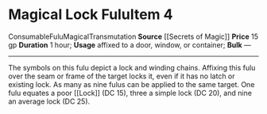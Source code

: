 ﻿---
ac: null
actions: null
alignment: null
base_item: null
bulk: null
burrow_speed: null
climb_speed: null
damage: null
deity: null
duration: 1 hour
element: null
favored_weapon: null
fly_speed: null
fortitude: null
frequency: null
hands: null
hardness: null
hp: null
id: '979'
item_category: Consumables
item_subcategory: Fulu
land_speed: null
level: '4'
max_speed: null
name: Magical Lock Fulu
onset: null
price: 15 gp
range: null
rarity: Common
reflex: null
requirement: null
resistance: null
saving_throw: null
school: Transmutation
size: null
source: '[[DATABASE/source/Secrets of Magic|Secrets of Magic]]'
spell: null
stage: null
subcategory: consumable/fulu
swim_speed: null
trait:
- '[[DATABASE/trait/Consumable|Consumable]]'
- '[[DATABASE/trait/Fulu|Fulu]]'
- '[[DATABASE/trait/Magical|Magical]]'
- '[[DATABASE/trait/Transmutation|Transmutation]]'
trigger: null
type: Item
usage: affixed to a door, window, or container
weapon_category: null
weapon_group: null
weapon_type: null

---
# Magical Lock Fulu<span class="item-type">Item 4</span>

<span class="item-trait">Consumable</span><span class="item-trait">Fulu</span><span class="item-trait">Magical</span><span class="item-trait">Transmutation</span>
**Source** [[Secrets of Magic]] 
**Price** 15 gp
**Duration** 1 hour; **Usage** affixed to a door, window, or container; **Bulk** —

---
The symbols on this fulu depict a lock and winding chains. Affixing this fulu over the seam or frame of the target locks it, even if it has no latch or existing lock.
 As many as nine fulus can be applied to the same target. One fulu equates a poor [[Lock]] (DC 15), three a simple lock (DC 20), and nine an average lock (DC 25).